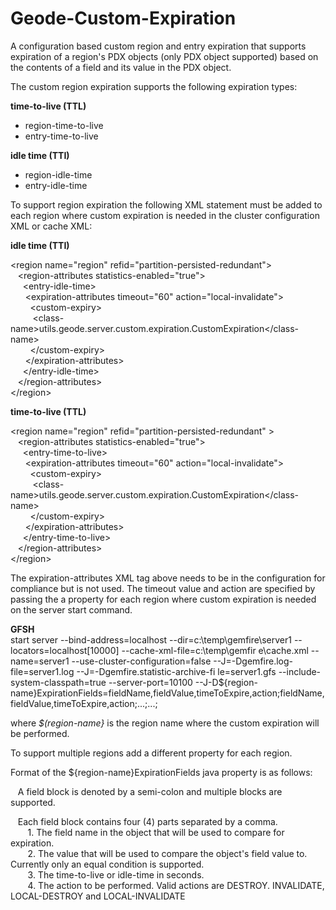 # Geode-Custom-Expiration

A configuration based custom region and entry expiration that supports expiration of a region's PDX objects (only PDX object supported)  based on the contents of a field and its value in the PDX object.

The custom region expiration supports the following expiration types:

  **time-to-live (TTL)**
  - region-time-to-live 
  - entry-time-to-live
  
  **idle time (TTI)**
  - region-idle-time 
  - entry-idle-time

To support region expiration the following XML statement must be added to each region where custom expiration is needed in the cluster configuration XML or cache XML:

**idle time (TTI)**

<region name="region" refid="partition-persisted-redundant"\>  
&nbsp;&nbsp;&nbsp;<region-attributes statistics-enabled="true"\>  
&nbsp;&nbsp;&nbsp;&nbsp;&nbsp;<entry-idle-time\>  
&nbsp;&nbsp;&nbsp;&nbsp;&nbsp;&nbsp;<expiration-attributes timeout="60" action="local-invalidate"\>  
&nbsp;&nbsp;&nbsp;&nbsp;&nbsp;&nbsp;&nbsp;&nbsp;<custom-expiry\>  
&nbsp;&nbsp;&nbsp;&nbsp;&nbsp;&nbsp;&nbsp;&nbsp;&nbsp;<class-name\>utils.geode.server.custom.expiration.CustomExpiration</class-name\>   
&nbsp;&nbsp;&nbsp;&nbsp;&nbsp;&nbsp;&nbsp;&nbsp;</custom-expiry\>  
&nbsp;&nbsp;&nbsp;&nbsp;&nbsp;&nbsp;</expiration-attributes\>  
&nbsp;&nbsp;&nbsp;&nbsp;&nbsp;</entry-idle-time\>  
&nbsp;&nbsp;&nbsp;</region-attributes\>  
</region\>  

**time-to-live (TTL)**

<region name="region" refid="partition-persisted-redundant" \>  
&nbsp;&nbsp;&nbsp;<region-attributes statistics-enabled="true"\>  
&nbsp;&nbsp;&nbsp;&nbsp;&nbsp;<entry-time-to-live\>  
&nbsp;&nbsp;&nbsp;&nbsp;&nbsp;&nbsp;<expiration-attributes timeout="60" action="local-invalidate"\>  
&nbsp;&nbsp;&nbsp;&nbsp;&nbsp;&nbsp;&nbsp;&nbsp;<custom-expiry\>  
&nbsp;&nbsp;&nbsp;&nbsp;&nbsp;&nbsp;&nbsp;&nbsp;&nbsp;<class-name\>utils.geode.server.custom.expiration.CustomExpiration</class-name\>  
&nbsp;&nbsp;&nbsp;&nbsp;&nbsp;&nbsp;&nbsp;&nbsp;</custom-expiry\>  
&nbsp;&nbsp;&nbsp;&nbsp;&nbsp;&nbsp;</expiration-attributes\>  
&nbsp;&nbsp;&nbsp;&nbsp;&nbsp;</entry-time-to-live\>  
&nbsp;&nbsp;&nbsp;</region-attributes\>  
</region\>  


The expiration-attributes XML tag above needs to be in the configuration for compliance but is not used. The timeout value and action are specified by passing the a property for each region where custom expiration is needed on the server start command.

**GFSH**  
start server --bind-address=localhost --dir=c:\temp\gemfire\server1 --locators=localhost[10000] --cache-xml-file=c:\temp\gemfir
e\cache.xml --name=server1 --use-cluster-configuration=false --J=-Dgemfire.log-file=server1.log --J=-Dgemfire.statistic-archive-fi
le=server1.gfs --include-system-classpath=true --server-port=10100 
--J-D${region-name}ExpirationFields=fieldName,fieldValue,timeToExpire,action;fieldName,fieldValue,timeToExpire,action;...;...;

where *$(region-name}* is the region name where the custom expiration will be performed.

To support multiple regions add a different property for each region.

Format of the ${region-name}ExpirationFields java property is as follows:  

&nbsp;&nbsp;&nbsp;A field block is denoted by a semi-colon and multiple blocks are supported. 

&nbsp;&nbsp;&nbsp;Each field block contains four (4) parts separated by a comma.   
&nbsp;&nbsp;&nbsp;&nbsp;&nbsp;&nbsp;&nbsp;1. The field name in the object that will be used to compare for expiration.  
&nbsp;&nbsp;&nbsp;&nbsp;&nbsp;&nbsp;&nbsp;2. The value that will be used to compare the object's field value to. Currently only an equal condition is supported.    
&nbsp;&nbsp;&nbsp;&nbsp;&nbsp;&nbsp;&nbsp;3. The time-to-live or idle-time in seconds.  
&nbsp;&nbsp;&nbsp;&nbsp;&nbsp;&nbsp;&nbsp;4. The action to be performed. Valid actions are DESTROY. INVALIDATE, LOCAL-DESTROY and LOCAL-INVALIDATE  
